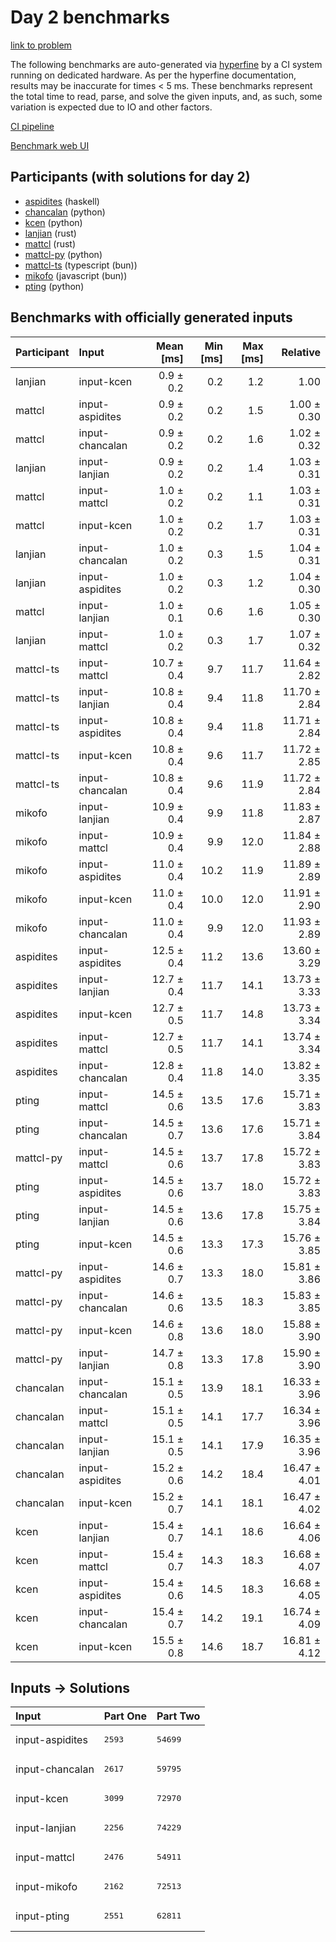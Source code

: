 # Day 2 benchmarks

[link to problem](https://adventofcode.com/2023/day/2)

The following benchmarks are auto-generated via
[hyperfine](https://github.com/sharkdp/hyperfine) by a CI system running on
dedicated hardware. As per the hyperfine documentation, results may be
inaccurate for times < 5 ms. These benchmarks represent the total time to read,
parse, and solve the given inputs, and, as such, some variation is expected due
to IO and other factors.

[CI pipeline](http://ci.papercode.net:8080/teams/main/pipelines/aoc2023)

[Benchmark web UI](https://aoc.ancalagon.black)


## Participants (with solutions for day 2)

- [aspidites](https://github.com/aspidites/aoc2023) (haskell)
- [chancalan](https://github.com/chancalan/aoc2023) (python)
- [kcen](https://github.com/kcen/aoc2023) (python)
- [lanjian](https://github.com/lanjian/aoc-2023) (rust)
- [mattcl](https://github.com/mattcl/aoc2023) (rust)
- [mattcl-py](https://github.com/mattcl/aoc2023-py) (python)
- [mattcl-ts](https://github.com/mattcl/aoc2023-js) (typescript (bun))
- [mikofo](https://github.com/mikofo/advent-of-code-2023) (javascript (bun))
- [pting](https://github.com/pting/aoc2023) (python)


## Benchmarks with officially generated inputs

| Participant | Input | Mean [ms] | Min [ms] | Max [ms] | Relative |
|:---|:---|---:|---:|---:|---:|
| lanjian | input-kcen | 0.9 ± 0.2 | 0.2 | 1.2 | 1.00 |
| mattcl | input-aspidites | 0.9 ± 0.2 | 0.2 | 1.5 | 1.00 ± 0.30 |
| mattcl | input-chancalan | 0.9 ± 0.2 | 0.2 | 1.6 | 1.02 ± 0.32 |
| lanjian | input-lanjian | 0.9 ± 0.2 | 0.2 | 1.4 | 1.03 ± 0.31 |
| mattcl | input-mattcl | 1.0 ± 0.2 | 0.2 | 1.1 | 1.03 ± 0.31 |
| mattcl | input-kcen | 1.0 ± 0.2 | 0.2 | 1.7 | 1.03 ± 0.31 |
| lanjian | input-chancalan | 1.0 ± 0.2 | 0.3 | 1.5 | 1.04 ± 0.31 |
| lanjian | input-aspidites | 1.0 ± 0.2 | 0.3 | 1.2 | 1.04 ± 0.30 |
| mattcl | input-lanjian | 1.0 ± 0.1 | 0.6 | 1.6 | 1.05 ± 0.30 |
| lanjian | input-mattcl | 1.0 ± 0.2 | 0.3 | 1.7 | 1.07 ± 0.32 |
| mattcl-ts | input-mattcl | 10.7 ± 0.4 | 9.7 | 11.7 | 11.64 ± 2.82 |
| mattcl-ts | input-lanjian | 10.8 ± 0.4 | 9.4 | 11.8 | 11.70 ± 2.84 |
| mattcl-ts | input-aspidites | 10.8 ± 0.4 | 9.4 | 11.8 | 11.71 ± 2.84 |
| mattcl-ts | input-kcen | 10.8 ± 0.4 | 9.6 | 11.7 | 11.72 ± 2.85 |
| mattcl-ts | input-chancalan | 10.8 ± 0.4 | 9.6 | 11.9 | 11.72 ± 2.84 |
| mikofo | input-lanjian | 10.9 ± 0.4 | 9.9 | 11.8 | 11.83 ± 2.87 |
| mikofo | input-mattcl | 10.9 ± 0.4 | 9.9 | 12.0 | 11.84 ± 2.88 |
| mikofo | input-aspidites | 11.0 ± 0.4 | 10.2 | 11.9 | 11.89 ± 2.89 |
| mikofo | input-kcen | 11.0 ± 0.4 | 10.0 | 12.0 | 11.91 ± 2.90 |
| mikofo | input-chancalan | 11.0 ± 0.4 | 9.9 | 12.0 | 11.93 ± 2.89 |
| aspidites | input-aspidites | 12.5 ± 0.4 | 11.2 | 13.6 | 13.60 ± 3.29 |
| aspidites | input-lanjian | 12.7 ± 0.4 | 11.7 | 14.1 | 13.73 ± 3.33 |
| aspidites | input-kcen | 12.7 ± 0.5 | 11.7 | 14.8 | 13.73 ± 3.34 |
| aspidites | input-mattcl | 12.7 ± 0.5 | 11.7 | 14.1 | 13.74 ± 3.34 |
| aspidites | input-chancalan | 12.8 ± 0.4 | 11.8 | 14.0 | 13.82 ± 3.35 |
| pting | input-mattcl | 14.5 ± 0.6 | 13.5 | 17.6 | 15.71 ± 3.83 |
| pting | input-chancalan | 14.5 ± 0.7 | 13.6 | 17.6 | 15.71 ± 3.84 |
| mattcl-py | input-mattcl | 14.5 ± 0.6 | 13.7 | 17.8 | 15.72 ± 3.83 |
| pting | input-aspidites | 14.5 ± 0.6 | 13.7 | 18.0 | 15.72 ± 3.83 |
| pting | input-lanjian | 14.5 ± 0.6 | 13.6 | 17.8 | 15.75 ± 3.84 |
| pting | input-kcen | 14.5 ± 0.6 | 13.3 | 17.3 | 15.76 ± 3.85 |
| mattcl-py | input-aspidites | 14.6 ± 0.7 | 13.3 | 18.0 | 15.81 ± 3.86 |
| mattcl-py | input-chancalan | 14.6 ± 0.6 | 13.5 | 18.3 | 15.83 ± 3.85 |
| mattcl-py | input-kcen | 14.6 ± 0.8 | 13.6 | 18.0 | 15.88 ± 3.90 |
| mattcl-py | input-lanjian | 14.7 ± 0.8 | 13.3 | 17.8 | 15.90 ± 3.90 |
| chancalan | input-chancalan | 15.1 ± 0.5 | 13.9 | 18.1 | 16.33 ± 3.96 |
| chancalan | input-mattcl | 15.1 ± 0.5 | 14.1 | 17.7 | 16.34 ± 3.96 |
| chancalan | input-lanjian | 15.1 ± 0.5 | 14.1 | 17.9 | 16.35 ± 3.96 |
| chancalan | input-aspidites | 15.2 ± 0.6 | 14.2 | 18.4 | 16.47 ± 4.01 |
| chancalan | input-kcen | 15.2 ± 0.7 | 14.1 | 18.1 | 16.47 ± 4.02 |
| kcen | input-lanjian | 15.4 ± 0.7 | 14.1 | 18.6 | 16.64 ± 4.06 |
| kcen | input-mattcl | 15.4 ± 0.7 | 14.3 | 18.3 | 16.68 ± 4.07 |
| kcen | input-aspidites | 15.4 ± 0.6 | 14.5 | 18.3 | 16.68 ± 4.05 |
| kcen | input-chancalan | 15.4 ± 0.7 | 14.2 | 19.1 | 16.74 ± 4.09 |
| kcen | input-kcen | 15.5 ± 0.8 | 14.6 | 18.7 | 16.81 ± 4.12 |


## Inputs -> Solutions

| Input | Part One | Part Two |
|:---|:---|:---|
|input-aspidites|<pre>2593</pre>|<pre>54699</pre>|
|input-chancalan|<pre>2617</pre>|<pre>59795</pre>|
|input-kcen|<pre>3099</pre>|<pre>72970</pre>|
|input-lanjian|<pre>2256</pre>|<pre>74229</pre>|
|input-mattcl|<pre>2476</pre>|<pre>54911</pre>|
|input-mikofo|<pre>2162</pre>|<pre>72513</pre>|
|input-pting|<pre>2551</pre>|<pre>62811</pre>|